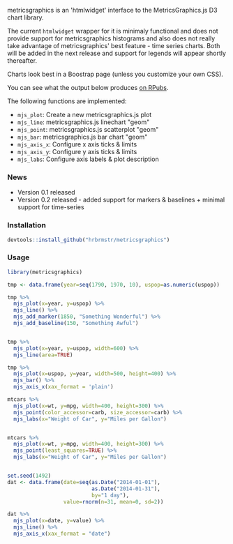 metricsgraphics is an 'htmlwidget' interface to the MetricsGraphics.js D3 chart library.

The current `htmlwidget` wrapper for it is minimaly functional and does not provide support for metricsgraphics histograms and also does not really take advantage of metricsgraphics' best feature - time series charts. Both will be added in the next release and support for legends will appear shortly thereafter.

Charts look best in a Boostrap page (unless you customize your own CSS).

You can see what the output below produces [on RPubs](http://rpubs.com/hrbrmstr/metricsgraphics0-1).

The following functions are implemented:

-   `mjs_plot`: Create a new metricsgraphics.js plot
-   `mjs_line`: metricsgraphics.js linechart "geom"
-   `mjs_point`: metricsgraphics.js scatterplot "geom"
-   `mjs_bar`: metricsgraphics.js bar chart "geom"
-   `mjs_axis_x`: Configure x axis ticks & limits
-   `mjs_axis_y`: Configure y axis ticks & limits
-   `mjs_labs`: Configure axis labels & plot description

### News

-   Version 0.1 released
-   Version 0.2 released - added support for markers & baselines + minimal support for time-series

### Installation

``` r
devtools::install_github("hrbrmstr/metricsgraphics")
```

### Usage

``` r
library(metricsgraphics)

tmp <- data.frame(year=seq(1790, 1970, 10), uspop=as.numeric(uspop))

tmp %>%
  mjs_plot(x=year, y=uspop) %>%
  mjs_line() %>%
  mjs_add_marker(1850, "Something Wonderful") %>%
  mjs_add_baseline(150, "Something Awful")


tmp %>%
  mjs_plot(x=year, y=uspop, width=600) %>%
  mjs_line(area=TRUE)

tmp %>% 
  mjs_plot(x=uspop, y=year, width=500, height=400) %>%
  mjs_bar() %>%
  mjs_axis_x(xax_format = 'plain')

mtcars %>% 
  mjs_plot(x=wt, y=mpg, width=400, height=300) %>%
  mjs_point(color_accessor=carb, size_accessor=carb) %>%
  mjs_labs(x="Weight of Car", y="Miles per Gallon")


mtcars %>% 
  mjs_plot(x=wt, y=mpg, width=400, height=300) %>%
  mjs_point(least_squares=TRUE) %>%
  mjs_labs(x="Weight of Car", y="Miles per Gallon")


set.seed(1492)
dat <- data.frame(date=seq(as.Date("2014-01-01"), 
                           as.Date("2014-01-31"), 
                           by="1 day"),
                  value=rnorm(n=31, mean=0, sd=2))

dat %>%
  mjs_plot(x=date, y=value) %>%
  mjs_line() %>%
  mjs_axis_x(xax_format = "date")
```
